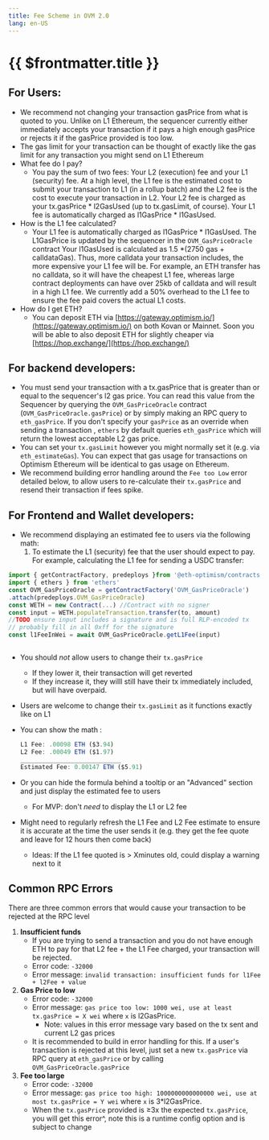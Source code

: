 ```yaml
---
title: Fee Scheme in OVM 2.0
lang: en-US
---
```


# {{ $frontmatter.title }}

## For Users:

- We recommend not changing your transaction gasPrice from what is quoted to you. Unlike on L1 Ethereum, the sequencer currently either immediately accepts your transaction if it pays a high enough gasPrice or rejects it if the gasPrice provided is too low.
- The gas limit for your transaction can be thought of exactly like the gas limit for any transaction you might send on L1 Ethereum
- What fee do I pay?
   - You pay the sum of two fees: Your L2 (execution) fee and your L1 (security) fee. At a high level, the L1 fee is the estimated cost to submit your transaction to L1 (in a rollup batch) and the L2 fee is the cost to execute your transaction in L2. Your L2 fee is charged as your tx.gasPrice * l2GasUsed (up to tx.gasLimit, of course). Your L1 fee is automatically charged as l1GasPrice * l1GasUsed.
- How is the L1 fee calculated?
   - Your L1 fee is automatically charged as l1GasPrice * l1GasUsed. The L1GasPrice is updated by the sequencer in the `OVM_GasPriceOracle` contract Your l1GasUsed is calculated as 1.5 *(2750 gas + calldataGas). Thus, more calldata your transaction includes, the more expensive your L1 fee will be. For example, an ETH transfer has no calldata, so it will have the cheapest L1 fee, whereas large contract deployments can have over 25kb of calldata and will result in a high L1 fee.  We currently add a 50% overhead to the L1 fee to ensure the fee paid covers the actual L1 costs.
- How do I get ETH?
   - You can deposit ETH via [https://gateway.optimism.io/](https://gateway.optimism.io/) on both Kovan or Mainnet. Soon you will be able to also deposit ETH for slightly cheaper via [https://hop.exchange/](https://hop.exchange/)


## For backend developers:
- You must send your transaction with a tx.gasPrice that is greater than or equal to the sequencer's l2 gas price. You can read this value from the Sequencer by querying the `OVM_GasPriceOracle` contract  (`OVM_GasPriceOracle.gasPrice`) or by simply making an RPC query to `eth_gasPrice`.  If you don't specify your `gasPrice` as an override when sending a transaction , `ethers` by default queries `eth_gasPrice` which will return the lowest acceptable L2 gas price.
- You can set your `tx.gasLimit` however you might normally set it (e.g. via `eth_estimateGas`). You can expect that gas usage for transactions on Optimism Ethereum will be identical to gas usage on Ethereum.
- We recommend building error handling around the `Fee too Low` error detailed below, to allow users to re-calculate their `tx.gasPrice` and resend their transaction if fees spike.

## For Frontend and Wallet developers:
- We recommend displaying an estimated fee to users via the following math:
   1. To estimate the L1 (security) fee that the user should expect to pay. For example, calculating the L1 fee for sending a USDC transfer:

```jsx
import { getContractFactory, predeploys }from '@eth-optimism/contracts'
import { ethers } from 'ethers'
const OVM_GasPriceOracle = getContractFactory('OVM_GasPriceOracle')
.attach(predeploys.OVM_GasPriceOracle)
const WETH = new Contract(...) //Contract with no signer
const input = WETH.populateTransaction.transfer(to, amount)
//TODO ensure input includes a signature and is full RLP-encoded tx
// probably fill in all 0xff for the signature
const l1FeeInWei = await OVM_GasPriceOracle.getL1Fee(input)



```

- You should *not* allow users to change their `tx.gasPrice`
   - If they lower it, their transaction will get reverted
   - If they increase it, they willl still have their tx immediately included, but will have overpaid.
- Users are welcome to change their `tx.gasLimit` as it functions exactly like on L1
- You can show the math :

   ```jsx
   L1 Fee: .00098 ETH ($3.94)
   L2 Fee: .00049 ETH ($1.97)
   ____________________________
   Estimated Fee: 0.00147 ETH ($5.91)
   ```

- Or you can hide the formula behind a tooltip or an "Advanced" section and just display the estimated fee to users
   - For MVP: don't *need* to display the L1 or L2 fee
- Might need to regularly refresh the L1 Fee and L2 Fee estimate to ensure it is accurate at the time the user sends it (e.g. they get the fee quote and leave for 12 hours then come back)
   - Ideas: If the L1 fee quoted is > Xminutes old, could display a warning next to it


## Common RPC Errors

There are three common errors that would cause your transaction to be rejected at the RPC level

1. **Insufficient funds**
   - If you are trying to send a transaction and you do not have enough ETH to pay for that L2 fee + the L1 Fee charged, your transaction will be rejected.
   - Error code: `-32000`
   - Error message: `invalid transaction: insufficient funds for l1Fee + l2Fee + value`
2. **Gas Price to low**
   - Error code: `-32000`
   - Error message: `gas price too low: 1000 wei, use at least tx.gasPrice = X wei`  where `x` is l2GasPrice.
      - Note: values in this error message vary based on the tx sent and current L2 gas prices
   - It is recommended to build in error handling for this. If a user's transaction is rejected at this level, just set a new `tx.gasPrice` via RPC query at `eth_gasPrice` or by calling `OVM_GasPriceOracle.gasPrice`
3. **Fee too large**
   - Error code: `-32000`
   - Error message: `gas price too high: 1000000000000000 wei, use at most tx.gasPrice = Y wei`  where `x` is 3*l2GasPrice.
   - When the `tx.gasPrice` provided is ≥3x the expected `tx.gasPrice`, you will get this error^, note this is a runtime config option and is subject to change
